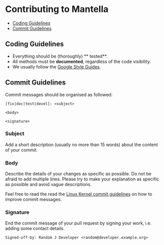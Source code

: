Contributing to Mantella
========================
- [Coding Guidelines](#coding-guidelines)
- [Commit Guidelines](#commit-guidelines)

<a name="coding-guidelines"></a> Coding Guidelines
---------------------------------------
- Everything should be (thoroughly) ** tested**.
- All methods must be **documented**, regardless of the code visibility.
- We usually follow the [Google Style Guides](https://code.google.com/p/google-styleguide/).

<a name="commit-guidelines"></a> Commit Guidelines
---------------------------------------
Commit messages should be organised as followed:
```
[fix|doc|test|devel]: <subject>

<body>

<signature>
```

### Subject
Add a short description (usually no more than 15 words) about the content  of your commit.

### Body
Describe the details of your changes as specific as possible. Do not be afraid to add multiple lines. Please try to make your explanation as specific as possible and avoid vague descriptions.

Feel free to read the read the [Linux Kernel commit guidelines](http://git.kernel.org/cgit/git/git.git/tree/Documentation/SubmittingPatches?id=HEAD) on how to improve commit messages. 

### Signature
End the commit message of your pull request by signing your work, i.e. adding some contact details.

```
Signed-off-by: Random J Developer <random@developer.example.org>
```